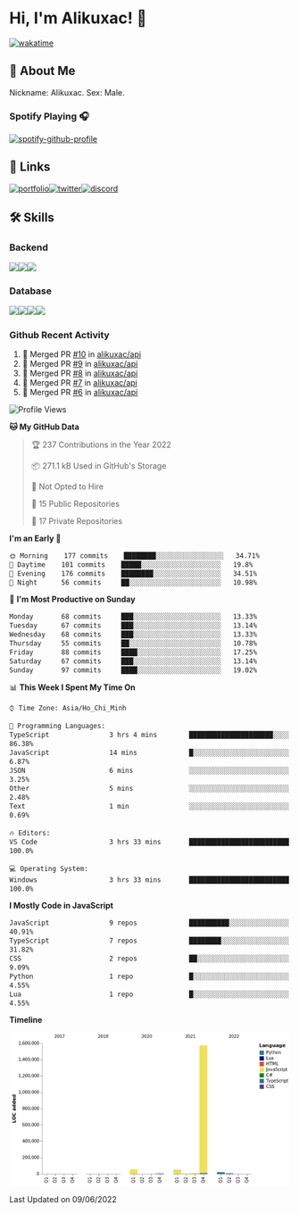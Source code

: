 # Hi, I'm Alikuxac! 👋
[![wakatime](https://wakatime.com/badge/user/f351a39f-05c3-4440-84c7-6444ba23d95e.svg)](https://wakatime.com/@alikuxac)
## 🚀 About Me
Nickname: Alikuxac.
Sex: Male.

### Spotify Playing 🎧
[![spotify-github-profile](https://spotify-github-profile.vercel.app/api/view?uid=1ug46od67cxvdqjx4zr7l33i4&cover_image=true&theme=natemoo-re&bar_color=53b14f&bar_color_cover=false)](https://open.spotify.com/user/1ug46od67cxvdqjx4zr7l33i4)

## 🔗 Links
[![portfolio][portfolio-badge]][website-link][![twitter][twitter-badge]][twitter-link][![discord][discord-badge]][discord-link]

## 🛠 Skills
<!---### Frontend--->

### Backend
[![](https://img.shields.io/badge/C%23-239120?style=for-the-badge&logo=c-sharp&logoColor=white)]()[![](https://img.shields.io/badge/JavaScript-F7DF1E?style=for-the-badge&logo=javascript&logoColor=black)]()[![](https://img.shields.io/badge/TypeScript-007ACC?style=for-the-badge&logo=typescript&logoColor=white)]()
### Database
[![](https://img.shields.io/badge/MySQL-00000F?style=for-the-badge&logo=mysql&logoColor=white)]()[![](https://img.shields.io/badge/MongoDB-4EA94B?style=for-the-badge&logo=mongodb&logoColor=white)]()[![](https://img.shields.io/badge/PostgreSQL-316192?style=for-the-badge&logo=postgresql&logoColor=white)]()[![](https://img.shields.io/badge/Redis-D82C20?style=for-the-badge&logo=RedislogoColor=white)]()
<!---### Tools--->

<!---### Framework--->

### Github Recent Activity
<!--START_SECTION:activity-->
1. 🎉 Merged PR [#10](https://github.com/alikuxac/api/pull/10) in [alikuxac/api](https://github.com/alikuxac/api)
2. 🎉 Merged PR [#9](https://github.com/alikuxac/api/pull/9) in [alikuxac/api](https://github.com/alikuxac/api)
3. 🎉 Merged PR [#8](https://github.com/alikuxac/api/pull/8) in [alikuxac/api](https://github.com/alikuxac/api)
4. 🎉 Merged PR [#7](https://github.com/alikuxac/api/pull/7) in [alikuxac/api](https://github.com/alikuxac/api)
5. 🎉 Merged PR [#6](https://github.com/alikuxac/api/pull/6) in [alikuxac/api](https://github.com/alikuxac/api)
<!--END_SECTION:activity-->

<!--START_SECTION:waka-->
![Profile Views](http://img.shields.io/badge/Profile%20Views-0-blue)

**🐱 My GitHub Data** 

> 🏆 237 Contributions in the Year 2022
 > 
> 📦 271.1 kB Used in GitHub's Storage 
 > 
> 🚫 Not Opted to Hire
 > 
> 📜 15 Public Repositories 
 > 
> 🔑 17 Private Repositories  
 > 
**I'm an Early 🐤** 

```text
🌞 Morning    177 commits    ████████░░░░░░░░░░░░░░░░░   34.71% 
🌆 Daytime    101 commits    █████░░░░░░░░░░░░░░░░░░░░   19.8% 
🌃 Evening    176 commits    ████████░░░░░░░░░░░░░░░░░   34.51% 
🌙 Night      56 commits     ██░░░░░░░░░░░░░░░░░░░░░░░   10.98%

```
📅 **I'm Most Productive on Sunday** 

```text
Monday       68 commits     ███░░░░░░░░░░░░░░░░░░░░░░   13.33% 
Tuesday      67 commits     ███░░░░░░░░░░░░░░░░░░░░░░   13.14% 
Wednesday    68 commits     ███░░░░░░░░░░░░░░░░░░░░░░   13.33% 
Thursday     55 commits     ██░░░░░░░░░░░░░░░░░░░░░░░   10.78% 
Friday       88 commits     ████░░░░░░░░░░░░░░░░░░░░░   17.25% 
Saturday     67 commits     ███░░░░░░░░░░░░░░░░░░░░░░   13.14% 
Sunday       97 commits     ████░░░░░░░░░░░░░░░░░░░░░   19.02%

```


📊 **This Week I Spent My Time On** 

```text
⌚︎ Time Zone: Asia/Ho_Chi_Minh

💬 Programming Languages: 
TypeScript               3 hrs 4 mins        █████████████████████░░░░   86.38% 
JavaScript               14 mins             █░░░░░░░░░░░░░░░░░░░░░░░░   6.87% 
JSON                     6 mins              ░░░░░░░░░░░░░░░░░░░░░░░░░   3.25% 
Other                    5 mins              ░░░░░░░░░░░░░░░░░░░░░░░░░   2.48% 
Text                     1 min               ░░░░░░░░░░░░░░░░░░░░░░░░░   0.69%

🔥 Editors: 
VS Code                  3 hrs 33 mins       █████████████████████████   100.0%

💻 Operating System: 
Windows                  3 hrs 33 mins       █████████████████████████   100.0%

```

**I Mostly Code in JavaScript** 

```text
JavaScript               9 repos             ██████████░░░░░░░░░░░░░░░   40.91% 
TypeScript               7 repos             ████████░░░░░░░░░░░░░░░░░   31.82% 
CSS                      2 repos             ██░░░░░░░░░░░░░░░░░░░░░░░   9.09% 
Python                   1 repo              █░░░░░░░░░░░░░░░░░░░░░░░░   4.55% 
Lua                      1 repo              █░░░░░░░░░░░░░░░░░░░░░░░░   4.55%

```


**Timeline**

![Chart not found](https://raw.githubusercontent.com/alikuxac/alikuxac/master/charts/bar_graph.png) 


 Last Updated on 09/06/2022
<!--END_SECTION:waka-->

<!--- Link definition --->
[website-link]: https://alikuxac.xyz/
[twitter-link]: https://twitter.com/alikuxac
[discord-link]: https://discord.gg/8yfv46W
[kofi-link]: https://ko-fi.com/alikuxac
[Facebook]: https://www.facebook.com/anikuxac

[Instagram]: https://www.instagram.com/alikuxac/

<!--- Badgee Imag --->
[portfolio-badge]: https://img.shields.io/badge/my_portfolio-000?style=for-the-badge&logo=ko-fi&logoColor=white
[twitter-badge]: https://img.shields.io/badge/twitter-1DA1F2?style=for-the-badge&logo=twitter&logoColor=white
[discord-badge]: https://img.shields.io/badge/Discord-7289DA?style=for-the-badge&logo=discord&logoColor=white

